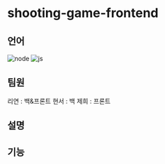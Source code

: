 ﻿# shooting-game-frontend

## 언어
![node](https://img.shields.io/badge/Node.js-43853D?style=for-the-badge&logo=node.js&logoColor=white) ![js](https://img.shields.io/badge/JavaScript-F7DF1E?style=for-the-badge&logo=JavaScript&logoColor=white)
## 팀원
리연 : 백&프론트
현서 : 백
제희 : 프론트

## 설명

## 기능
